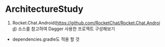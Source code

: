 # ArchitectureStudy


1. Rocket.Chat.Android(https://github.com/RocketChat/Rocket.Chat.Android) 소스를 참고하여 Dagger 사용한 프로젝트 구성해보기
 - dependencies.gradle도 적용 할 것
 
